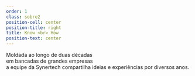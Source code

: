 ```yaml
---
order: 1
class: sobre2
position-cell: center
position-title: right
title: Know <br> How
position-text: center
---
```


Moldada ao longo de duas décadas<br>em bancadas de grandes empresas<br> a equipe da Synertech compartilha ideias e experiências por diversos anos.
